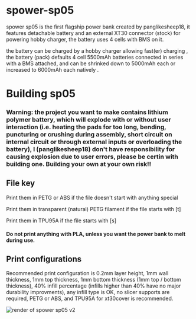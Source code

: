 
# spower-sp05

<!--panglikesheep18 made the case, the rest are from others-->
spower sp05 is the first flagship power bank created by panglikesheep18, it features detachable battery and an external XT30 connector (stock) for powering hobby charger, the battery uses 4 cells with BMS on it.

the battery can be charged by a hobby charger allowing fast(er) charging <!--or be used for connecting hobby chargers directly without the body-->, the battery (pack) defaults 4 cell 5500mAh batteries connected in series with a BMS attached, and can be shrinked down to 5000mAh each or increased to 6000mAh each natively <!--idk why but it is all because i bought the cells in wrong capacity thinking that it had the same dimensions as previous but got it so wrong the pack enclousure had to be redesigned-->.

# Building sp05

### Warning: the project you want to make contains lithium polymer battery, which will explode <!-- mostly --> with or <!--rarely--> without user interaction (i.e. heating the pads for too long, bending, puncturing or crushing during assembly, short circuit on internal circuit or through external inputs or overloading the battery), I (panglikesheep18) <!--[[We]]--> don't have responsibility for causing explosion due to user errors, please be certin with building one. Building your own at your own risk!!

## File key
Print them in PETG or ABS if the file doesn't start with anything special

Print them in transparent (natural) PETG filament if the file starts with [t]   <!-- for "old-version/v1" print them in PETG-->

Print them in TPU95A if the file starts with [s]    <!--(unless you want to risk connectors touching contacts or don't add the connector)-->

#### Do not print anything with PLA, unless you want the power bank to melt during use.

## Print configurations

Recommended print configuration is 0.2mm layer height, 1mm wall thickness, 1mm top thickness, 1mm bottom thickness (1mm top / bottom thickness), 40% infill percentage (infills higher than 40% have no major durability improvments), any infill type is OK, no slicer supports are required, PETG or ABS, and TPU95A for xt30cover is recommended.

<!-- Stock (mine) has 2 USB-A outputs with 12V-18W max. using only one port, 20V-60W max. on USB-C input / output port using only this port and a Micro-USB input connector with 12V-18W max. -->

<!-- images -->
<!--![render of spower sp05 v1](https://user-images.githubusercontent.com/94123276/141441973-5969a629-3a23-494b-94b5-24d6e7739845.png)-->
![render of spower sp05 v2](https://user-images.githubusercontent.com/94123276/145663791-a466c1f9-6a45-48b0-940e-74b780550f10.png)


